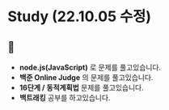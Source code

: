 # Study (22.10.05 수정)
## :raising_hand:

- **node.js(JavaScript)** 로 문제를 풀고있습니다.   
- **백준 Online Judge** 의 문제를 풀고있습니다.
- **16단계 / 동적계획법** 문제를 풀고있습니다.
- **백트래킹** 공부를 하고있습니다.

